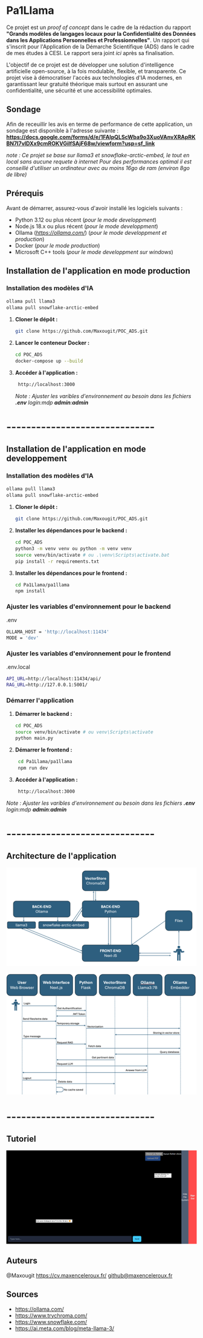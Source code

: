 # Pa1Llama

Ce projet est un _proof of concept_ dans le cadre de la rédaction du rapport **"Grands modèles de langages locaux pour la Confidentialité des Données dans les Applications Personnelles et Professionnelles"**. Un rapport qui s'inscrit pour l'Application de la Démarche Scientifique (ADS) dans le cadre de mes études à CESI.
Le rapport sera joint _ici_ après sa finalisation.

L'objectif de ce projet est de développer une solution d'intelligence artificielle open-source, à la fois modulable, flexible, et transparente. Ce projet vise à démocratiser l'accès aux technologies d'IA modernes, en garantissant leur gratuité théorique mais surtout en assurant une confidentialité, une sécurité et une accessibilité optimales.

## Sondage

Afin de receuillir les avis en terme de performance de cette application, un sondage est disponible à l'adresse suivante : **https://docs.google.com/forms/d/e/1FAIpQLScWba9o3XuoVAnvXRApRKBN7I7vlDXx9cmROKVGilfSAjF68w/viewform?usp=sf_link**

_note : Ce projet se base sur llama3 et snowflake-arctic-embed, le tout en local sans aucune requete à internet_
_Pour des performances optimal il est conseillé d'utiliser un ordinateur avec au moins 16go de ram (environ 8go de libre)_

## Prérequis

Avant de démarrer, assurez-vous d'avoir installé les logiciels suivants :

- Python 3.12 ou plus récent (_pour le mode developpment_)
- Node.js 18.x ou plus récent (_pour le mode developpment_)
- Ollama (*https://ollama.com/*) (_pour le mode developpment et production_)
- Docker (_pour le mode production_)
- Microsoft C++ tools (_pour le mode developpment sur windows_)

## Installation de l'application en mode **production**

### Installation des modèles d'IA

```bash
ollama pull llama3
ollama pull snowflake-arctic-embed
```

1. **Cloner le dépôt :**
   ```bash
   git clone https://github.com/Maxougit/POC_ADS.git
   ```
2. **Lancer le conteneur Docker :**
   ```bash
   cd POC_ADS
   docker-compose up --build
   ```
3. **Accéder à l'application :**
   ```bash
    http://localhost:3000
   ```
   _Note : Ajuster les varibles d'environnement au besoin dans les fichiers **.env**_
   _login:mdp **admin**:**admin**_

# ------------------------------

## Installation de l'application en mode **developpement**

### Installation des modèles d'IA

```bash
ollama pull llama3
ollama pull snowflake-arctic-embed
```

1. **Cloner le dépôt :**
   ```bash
   git clone https://github.com/Maxougit/POC_ADS.git
   ```
2. **Installer les dépendances pour le backend :**
   ```bash
   cd POC_ADS
   python3 -m venv venv ou python -m venv venv
   source venv/bin/activate # ou .\venv\Scripts\activate.bat
   pip install -r requirements.txt
   ```
3. **Installer les dépendances pour le frontend :**
   ```bash
   cd Pa1Llama/pa1llama
   npm install
   ```

### Ajuster les variables d'environnement pour le backend

.env

```bash
OLLAMA_HOST = 'http://localhost:11434'
MODE = 'dev'
```

### Ajuster les variables d'environnement pour le frontend

.env.local

```bash
API_URL=http://localhost:11434/api/
RAG_URL=http://127.0.0.1:5001/
```

### Démarrer l'application

1. **Démarrer le backend :**

   ```bash
   cd POC_ADS
   source venv/bin/activate # ou venv\Scripts\activate
   python main.py
   ```

2. **Démarrer le frontend :**
   ```bash
    cd Pa1Llama/pa1llama
    npm run dev
   ```
3. **Accéder à l'application :**
   ```bash
    http://localhost:3000
   ```

_Note : Ajuster les varibles d'environnement au besoin dans les fichiers **.env**_
_login:mdp **admin**:**admin**_

# ------------------------------

## Architecture de l'application

![Diagramme de structure](p1.png)

![Diagramme de séquence](p2.png)

# ------------------------------

## Tutoriel

![Tutoriel](p3.png)

## Auteurs

@Maxougit
https://cv.maxenceleroux.fr/
github@maxenceleroux.fr

## Sources

- https://ollama.com/
- https://www.trychroma.com/
- https://www.snowflake.com/
- https://ai.meta.com/blog/meta-llama-3/
